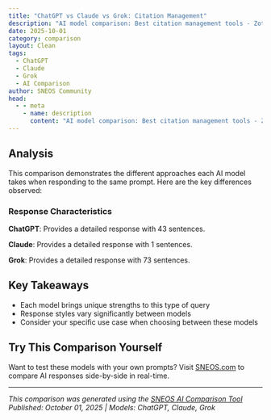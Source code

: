 ```yaml
---
title: "ChatGPT vs Claude vs Grok: Citation Management"
description: "AI model comparison: Best citation management tools - Zotero vs Mendeley vs EndNote..."
date: 2025-10-01
category: comparison
layout: Clean
tags:
  - ChatGPT
  - Claude
  - Grok
  - AI Comparison
author: SNEOS Community
head:
  - - meta
    - name: description
      content: "AI model comparison: Best citation management tools - Zotero vs Mendeley vs EndNote..."
---
```


<ChatComparison
  title="ChatGPT vs Claude vs Grok: Citation Management"
  prompt="Best citation management tools - Zotero vs Mendeley vs EndNote"
  :responses='{
    "ChatGPT": "When it comes to citation management tools, Zotero, Mendeley, and EndNote are among the most popular options. Each has its strengths and weaknesses depending on your specific needs, such as compatibility, ease of use, collaboration features, and cost. Here\u0027s a detailed comparison:\n\n### 1. Zotero\n**Pros:**\n- **Free and open-source:** Zotero is completely free with open-source code.\n- **Browser Integration:** Excellent browser plugin that easily captures citation information from web pages.\n- **File storage:** Offers 300 MB free storage for PDFs and files; additional storage available for a fee.\n- **Compatibility:** Works on Windows, Mac, and Linux.\n- **Collaboration:** Group libraries for sharing references, although with storage limits on the free tier.\n- **Citation Styles:** Supports thousands of citation styles.\n- **Integration:** Plugins available for Microsoft Word, LibreOffice, Google Docs.\n\n**Cons:**\n- Limited free cloud storage (300 MB).\n- Slightly less polished UI compared to commercial tools.\n\n---\n\n### 2. Mendeley\n**Pros:**\n- **Free Version:** Free tier available with 2 GB of cloud storage.\n- **PDF management:** Good PDF annotation and organization tools.\n- **Collaboration:** Group collaboration features are strong; can share references and PDFs easily.\n- **Social network:** Can connect with other researchers.\n- **Platform:** Available on Windows, Mac, Linux, and mobile.\n- **Citation styles:** Large number of citation styles supported.\n- **Integration:** Plugins for Word, LibreOffice.\n\n**Cons:**\n- Owned by Elsevier, which some users avoid due to the commercial nature.\n- Sync issues reported by some users.\n- Interface can be a bit clunky.\n- Limited citation style customization compared to Zotero.\n\n---\n\n### 3. EndNote\n**Pros:**\n- **Comprehensive functionality:** Very powerful with advanced reference management features.\n- **Citation Styles:** Huge library of citation styles and more advanced customization.\n- **Integration:** Excellent integration with Microsoft Word (Cite While You Write).\n- **PDF Management:** Allows annotation, organization.\n- **Cloud sync:** Cloud storage and sync across devices.\n- **Support:** Dedicated customer support available.\n\n**Cons:**\n- **Cost:** Expensive; requires purchase or subscription.\n- **Proprietary:** Not open source.\n- **Platform:** Available on Windows and Mac only; no official Linux version.\n- **Learning curve:** More complex; can be overwhelming for beginners.\n\n---\n\n### Summary Comparison Table\n\n| Feature                | Zotero                   | Mendeley                 | EndNote                    |\n|------------------------|--------------------------|--------------------------|----------------------------|\n| Cost                   | Free (with paid storage) | Free (with paid storage) | Paid                       |\n| Platform               | Windows, Mac, Linux      | Windows, Mac, Linux      | Windows, Mac               |\n| Cloud Storage          | 300 MB free              | 2 GB free                | Included, with plan        |\n| PDF Annotation         | Basic                    | Good                     | Good                       |\n| Collaboration          | Group libraries          | Groups and sharing       | Groups (limited)           |\n| Citation Styles        | Thousands                | Thousands                | Thousands \u002B advanced       |\n| Word Integration       | Word, LibreOffice, Google Docs | Word, LibreOffice    | Word (Cite While You Write)|\n| Learning Curve         | Easy to moderate         | Moderate                 | Moderate to steep          |\n| Open Source            | Yes                      | No                       | No                         |\n\n---\n\n### Which one should you choose?\n\n- **Choose Zotero if:** You want a completely free, open-source tool, strong browser integration, and flexibility. Ideal for students and academics who prefer open tools.\n- **Choose Mendeley if:** You want good PDF management, a social network for researchers, and don\u2019t mind proprietary software. Suitable for collaborative projects.\n- **Choose EndNote if:** You need advanced features, professional-level citation management, and don\u2019t mind paying. Often preferred by institutions and researchers managing large bibliographies.\n\n---\n\nIf you want, I can help you with installation instructions or tutorials for any of these tools!",
    "Claude": "Here\u0027s a comprehensive comparison of the three leading citation management tools:\n\n## **Zotero** \uD83C\uDFC6 *Best Overall*\n\n**Strengths:**\n- **Free and open-source** with no storage limits for references\n- Excellent browser integration for automatic citation capture\n- Strong PDF annotation and note-taking features\n- Active community and frequent updates\n- Works well with Google Docs, Word, and LaTeX\n- Robust group collaboration features\n\n**Weaknesses:**\n- Only 300MB free cloud storage for files\n- Interface can feel less modern\n- Mobile app is read-only\n\n**Best for:** Researchers who want a free, powerful tool with excellent web integration\n\n## **Mendeley**\n\n**Strengths:**\n- Clean, modern interface\n- Good social networking features for discovering research\n- 2GB free cloud storage\n- Decent mobile apps\n- Built-in PDF reader with annotation\n\n**Weaknesses:**\n- Owned by Elsevier (privacy concerns for some users)\n- Limited customization options\n- Occasional syncing issues\n- Citation style editing requires premium version\n\n**Best for:** Users who value social features and a polished interface\n\n## **EndNote**\n\n**Strengths:**\n- Industry standard in many academic institutions\n- Excellent customer support\n- Advanced organization and search capabilities\n- Seamless integration with Web of Science\n- Powerful citation style editor\n\n**Weaknesses:**\n- **Expensive** ($250\u002B or institutional license required)\n- Steeper learning curve\n- Can be slow and resource-heavy\n- Limited collaboration features compared to others\n\n**Best for:** Well-funded researchers or those at institutions with licenses who need advanced features\n\n## **Quick Recommendation:**\n\n- **Start with Zotero** - it\u0027s free, powerful, and meets 90% of users\u0027 needs\n- **Try Mendeley** if you prefer modern interfaces and social features\n- **Consider EndNote** only if your institution provides it or you need its specific advanced features\n\n**Pro tip:** Most tools allow importing/exporting libraries, so you can always switch later!",
    "Grok": "Choosing the best citation management tool depends on your specific needs, workflow, budget, and preferences. Below is a detailed comparison of **Zotero**, **Mendeley**, and **EndNote**, three of the most popular citation management tools, to help you decide which one suits you best.\n\n---\n\n### 1. Zotero\n**Overview**: Zotero is a free, open-source citation management tool designed for researchers, students, and academics. It is highly customizable and works well for those who value flexibility and community-driven development.\n\n#### Pros:\n- **Free and Open Source**: No cost for the base software, and it\u0027s supported by a large community of developers.\n- **Cross-Platform**: Available on Windows, macOS, and Linux, with browser extensions for Chrome, Firefox, and Safari to easily capture references from the web.\n- **Collaboration**: Supports group libraries for collaborative projects, with unlimited free storage for shared references.\n- **Storage**: Offers 300 MB of free cloud storage for PDFs and attachments (additional storage can be purchased).\n- **Customization**: Highly customizable with plugins and integrations for various word processors (e.g., Microsoft Word, LibreOffice, Google Docs).\n- **Privacy**: Since it\u2019s open-source, you can host your own data if privacy is a concern.\n- **PDF Management**: Built-in PDF reader with annotation tools in the latest versions.\n\n#### Cons:\n- **Learning Curve**: Might feel less intuitive for beginners due to its extensive features and customization options.\n- **Storage Limitations**: Free cloud storage (300 MB) is limited compared to competitors; additional storage requires payment.\n- **Interface**: The desktop app\u2019s user interface can feel dated compared to Mendeley or EndNote.\n\n#### Best For:\n- Students, academics, and researchers looking for a free, open-source tool with strong collaboration features.\n- Those comfortable with tech and who want control over their data.\n\n---\n\n### 2. Mendeley\n**Overview**: Mendeley is a free citation management tool owned by Elsevier. It combines reference management with social networking features for researchers and integrates seamlessly with academic research platforms.\n\n#### Pros:\n- **Free Version**: Offers a robust free plan with 2 GB of cloud storage for PDFs and attachments (more than Zotero\u2019s free tier).\n- **User-Friendly Interface**: Modern and intuitive design, making it easy for beginners to use.\n- **PDF Annotation**: Built-in PDF reader with highlighting and note-taking capabilities.\n- **Social Features**: Allows users to connect with other researchers, join groups, and discover papers based on research interests.\n- **Integration**: Works well with Elsevier products (e.g., Scopus) and has plugins for Word and LibreOffice.\n- **Mobile App**: Available on iOS and Android for managing references on the go.\n- **Collaboration**: Supports private and public groups for sharing references (limited to 3 private group members in the free version).\n\n#### Cons:\n- **Privacy Concerns**: Owned by Elsevier, a commercial entity, which raises concerns for some users about data privacy.\n- **Limited Collaboration in Free Plan**: Only 3 members in private groups, and advanced collaboration requires a paid subscription (Mendeley Institutional Edition).\n- **Less Customization**: Fewer plugins and customization options compared to Zotero.\n- **Dependence on Cloud**: Requires an internet connection for syncing, and local storage options are less robust than Zotero or EndNote.\n\n#### Best For:\n- Beginners or those who prioritize ease of use and a modern interface.\n- Researchers who want social networking features and integration with Elsevier products.\n\n---\n\n### 3. EndNote\n**Overview**: EndNote is a premium citation management tool widely used in academic and professional settings. It offers powerful features but comes with a higher cost compared to Zotero and Mendeley.\n\n#### Pros:\n- **Advanced Features**: Offers robust tools for organizing large libraries, managing references, and creating bibliographies with thousands of citation styles.\n- **Integration**: Seamless integration with Microsoft Word and compatibility with other software through plugins.\n- **Collaboration**: EndNote Online allows sharing libraries with up to 1000 collaborators (in the paid version).\n- **Storage**: EndNote Online provides unlimited cloud storage for references and attachments (with a paid subscription).\n- **Customization**: Highly customizable citation styles and advanced search features for managing large datasets.\n- **Support**: Offers professional customer support and extensive documentation.\n\n#### Cons:\n- **Cost**: Not free; requires a paid license (often expensive for individual users, though some institutions provide access). Prices start around $100\u002B for a student license or $250\u002B for a full license.\n- **Learning Curve**: Can be overwhelming for beginners due to its extensive features.\n- **Interface**: The user interface feels outdated compared to Mendeley.\n- **Limited Free Version**: EndNote Basic (the free web version) is very limited in features and storage compared to Zotero or Mendeley\u2019s free plans.\n\n#### Best For:\n- Researchers and professionals working on large projects or in institutional settings where EndNote is provided.\n- Those who need advanced features and are willing to pay for premium tools.\n\n---\n\n### Comparison Table\n\n| Feature                  | Zotero                          | Mendeley                       | EndNote                         |\n|--------------------------|---------------------------------|--------------------------------|---------------------------------|\n| **Cost**                 | Free (open-source)            | Free (premium plans available) | Paid (limited free version)    |\n| **Free Storage**         | 300 MB                        | 2 GB                           | Limited (EndNote Basic)        |\n| **Platforms**            | Windows, macOS, Linux         | Windows, macOS, iOS, Android  | Windows, macOS, iOS            |\n| **Collaboration**        | Unlimited group members       | Limited in free plan (3 members) | Up to 1000 (paid version)      |\n| **PDF Annotation**       | Yes (recent versions)         | Yes                            | Yes (limited in free version)  |\n| **Word Processor Integration** | Word, Google Docs, LibreOffice | Word, LibreOffice             | Word (best integration)        |\n| **Interface**            | Functional, slightly dated    | Modern, user-friendly         | Functional, slightly dated     |\n| **Privacy**              | High (open-source option)     | Concerns (owned by Elsevier)  | Moderate (commercial software) |\n| **Customization**        | High (plugins, community-driven) | Moderate                   | High (advanced citation styles)|\n\n---\n\n### Which One Should You Choose?\n\n- **Choose Zotero** if:\n  - You want a free, open-source tool with strong collaboration and customization options.\n  - You are comfortable with a slight learning curve and value data privacy.\n  - You work in a diverse team or on collaborative projects with no budget constraints for software.\n\n- **Choose Mendeley** if:\n  - You prefer a modern, easy-to-use interface and want free cloud storage (2 GB).\n  - You\u2019re a beginner or want social networking features to connect with other researchers.\n  - You\u2019re okay with potential privacy concerns due to Elsevier ownership.\n\n- **Choose EndNote** if:\n  - You need advanced features for large libraries or complex research projects.\n  - Your institution provides access to EndNote, or you\u2019re willing to invest in a premium tool.\n  - You work in a professional or academic setting where EndNote is the standard.\n\n---\n\n### Conclusion\n- **Best Budget-Friendly Option**: **Zotero** \u2013 Free, powerful, and flexible.\n- **Best for Beginners**: **Mendeley** \u2013 User-friendly with a modern interface.\n- **Best for Advanced Users**: **EndNote** \u2013 Comprehensive features for professional use, if budget allows.\n\nUltimately, try out the free versions of Zotero and Mendeley to see which fits your workflow best. If your institution provides EndNote, it might be worth using for its advanced capabilities and integration. Many users also combine tools (e.g., using Zotero for storage and Mendeley for reading) based on their strengths. If you\u0027re unsure, start with Zotero or Mendeley as they are free and widely adopted. Let me know if you\u0027d like help setting one up!"
  }'
  published-date="10:20"
/>

## Analysis

This comparison demonstrates the different approaches each AI model takes when responding to the same prompt. Here are the key differences observed:

### Response Characteristics

**ChatGPT**: Provides a detailed response with 43 sentences. 

**Claude**: Provides a detailed response with 1 sentences. 

**Grok**: Provides a detailed response with 73 sentences. 

## Key Takeaways

- Each model brings unique strengths to this type of query
- Response styles vary significantly between models
- Consider your specific use case when choosing between these models

## Try This Comparison Yourself

Want to test these models with your own prompts? Visit [SNEOS.com](https://sneos.com) to compare AI responses side-by-side in real-time.

---

*This comparison was generated using the [SNEOS AI Comparison Tool](https://sneos.com)*
*Published: October 01, 2025 | Models: ChatGPT, Claude, Grok*
